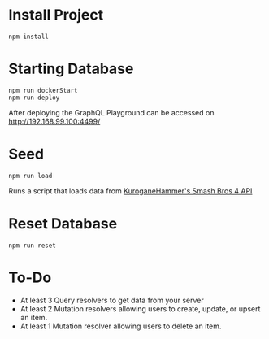 # Install Project
```
npm install
```
# Starting Database
```
npm run dockerStart
npm run deploy
```
After deploying the GraphQL Playground can be accessed on http://192.168.99.100:4499/
# Seed
```
npm run load
```
Runs a script that loads data from [KuroganeHammer's Smash Bros 4 API](https://github.com/Frannsoft/FrannHammer/wiki)
# Reset Database
```
npm run reset
```
# To-Do
- At least 3 Query resolvers to get data from your server
- At least 2 Mutation resolvers allowing users to create, update, or upsert an item.
- At least 1 Mutation resolver allowing users to delete an item.